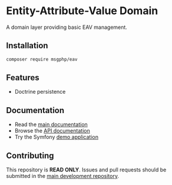 # Entity-Attribute-Value Domain

A domain layer providing basic EAV management.

## Installation

```bash
composer require msgphp/eav
```

## Features

- Doctrine persistence

## Documentation

- Read the [main documentation](https://msgphp.github.io/docs/)
- Browse the [API documentation](https://msgphp.github.io/api/MsgPhp/Eav.html)
- Try the Symfony [demo application](https://github.com/msgphp/symfony-demo-app)

## Contributing

This repository is **READ ONLY**. Issues and pull requests should be submitted in the [main development repository](https://github.com/msgphp/msgphp).
